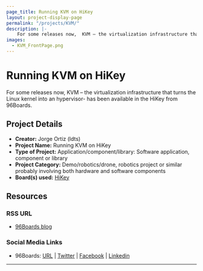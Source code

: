 ```yaml
---
page_title: Running KVM on HiKey
layout: project-display-page
permalink: "/projects/KVM/"
description: |-
    For some releases now,  KVM – the virtualization infrastructure that turns the Linux kernel into an hypervisor- has been available in the HiKey from 96Boards.
images:
  - KVM_FrontPage.png
---
```

# Running KVM on HiKey

For some releases now,  KVM – the virtualization infrastructure that turns the Linux kernel into an hypervisor- has been available in the HiKey from 96Boards.

## Project Details

- **Creator:** Jorge Ortiz (ldts)
- **Project Name:** Running KVM on HiKey
- **Type of Project:** Application/component/library: Software application, component or library
- **Project Category:** Demo/robotics/drone, robotics project or similar probably involving both hardware and software components
- **Board(s) used:** [HiKey](http://www._96boards.org/product/hikey/)

## Resources

### RSS URL

- [96Boards blog](http://www._96boards.org/tutorial/running-kvm-guest-hikey/)

### Social Media Links

- 96Boards: [URL](http://www._96boards.org/) &#124; [Twitter](https://twitter.com/96boards) &#124; [Facebook](https://www.facebook.com/96Boards) &#124; [Linkedin](https://www.linkedin.com/showcase/6637095/)


***
